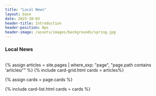 ```yaml
---
title: "Local News"
layout: base
date: 2025-10-03
header-title: Introduction
header-position: 0px
header-image: /assets/images/backgrounds/spring.jpg
---
```


### Local News



<br/>
{% assign articles = site.pages | where_exp: "page", "page.path contains 'articles/'" %}
{% include card-grid.html cards = articles%}
<br/>


{% assign cards = page.cards %}

{% include card-list.html 
cards = cards 
%}


